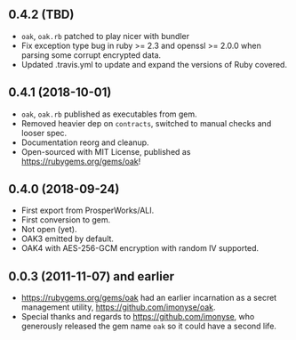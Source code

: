 ## 0.4.2 (TBD)

- `oak`, `oak.rb` patched to play nicer with bundler
- Fix exception type bug in ruby >= 2.3 and openssl >= 2.0.0 when
  parsing some corrupt encrypted data.
- Updated .travis.yml to update and expand the versions of Ruby covered.


## 0.4.1 (2018-10-01)

- `oak`, `oak.rb` published as executables from gem.
- Removed heavier dep on `contracts`, switched to manual checks and looser spec.
- Documentation reorg and cleanup.
- Open-sourced with MIT License, published as https://rubygems.org/gems/oak!


## 0.4.0 (2018-09-24)

- First export from ProsperWorks/ALI.
- First conversion to gem.
- Not open (yet).
- OAK3 emitted by default.
- OAK4 with AES-256-GCM encryption with random IV supported.


## 0.0.3 (2011-11-07) and earlier

- https://rubygems.org/gems/oak had an earlier incarnation as a
  secret management utility, https://github.com/imonyse/oak.
- Special thanks and regards to https://github.com/imonyse, who
  generously released the gem name `oak` so it could have a second
  life.
